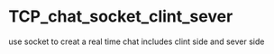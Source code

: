 # TCP_chat_socket_clint_sever
use socket to creat a real time chat includes clint side and sever side  
